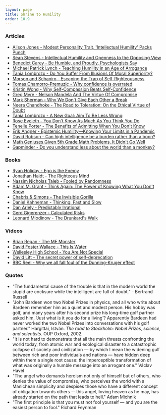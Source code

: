 ```yaml
---
layout: page
title: Shrine to Humility
order: 10.9
---
```


### Articles
* [Alison Jones - Modest Personality Trait, 'Intellectual Humility' Packs Punch](https://today.duke.edu/2017/03/modest-personality-trait-intellectual-humility-packs-punch)
* [Sean Stevens - Intellectual Humility and Openness to the Opposing View](https://heterodoxacademy.org/research-summary-intellectual-humility-and-openness-to-the-opposing-view/)
* [Benedict Carey - Be Humble, and Proudly, Psychologists Say](https://www.nytimes.com/2019/10/21/health/psychology-humility-pride-behavior.html)
* [Michael Patrick Lynch - Teaching Humility in an Age of Arrogance](https://www.chronicle.com/article/Teaching-Humility-in-an-Age-of/240266)
* [Tania Lombrozo - Do You Suffer From Illusions Of Moral Superiority?](https://www.npr.org/sections/13.7/2017/01/23/511164613/do-you-suffer-from-illusions-of-moral-superiority)
* [Morson and Schapiro - Escaping the Trap of Self-Righteousness](https://www.insidehighered.com/views/2019/09/19/need-engage-sincere-conversation-those-whom-one-disagrees-opinion)
* [Tomas Chamorro-Premuzic - Why confidence is overrated](https://www.cnn.com/2014/10/23/business/opinion-low-confidence-success/index.html)
* [Kristin Wong - Why Self-Compassion Beats Self-Confidence](https://www.nytimes.com/2017/12/28/smarter-living/why-self-compassion-beats-self-confidence.html)
* [Greg Myre - Nelson Mandela And The Virtue Of Compromise](https://www.npr.org/sections/parallels/2013/12/08/249562974/nelson-mandela-and-the-virtue-of-compromise)
* [Mark Sherman - Why We Don't Give Each Other a Break](https://www.psychologytoday.com/us/blog/real-men-dont-write-blogs/201406/why-we-dont-give-each-other-break)
* [Neera Chandhoke - The Road to Toleration: On the Ethical Virtue of Doubt](http://www.21global.ucsb.edu/global-e/october-2017/road-toleration-ethical-virtue-doubt)
* [Tania Lombrozo - A New Goal: Aim To Be Less Wrong](https://www.npr.org/sections/13.7/2018/02/12/585057058/a-new-goal-aim-to-be-less-wrong)
* [Rose Eveleth - You Don't Know As Much As You Think You Do](https://www.smithsonianmag.com/smart-news/you-dont-know-as-much-as-you-think-you-do-65764329/)
* [Tenelle Porter - The Benefits of Admitting When You Don't Know](https://behavioralscientist.org/the-benefits-of-admitting-when-you-dont-know/)
* [Erik Angner - Epistemic Humility—Knowing Your Limits in a Pandemic](https://behavioralscientist.org/epistemic-humility-coronavirus-knowing-your-limits-in-a-pandemic/)
* [David Robson - Can high intelligence be a burden rather than a boon?](http://www.bbc.com/future/story/20150413-the-downsides-of-being-clever)
* [Math Geniuses Given 5th Grade Math Problems. It Didn't Go Well](https://www.inc.com/chris-matyszczyk/researchers-gave-math-geniuses-5th-grade-math-problems-it-didnt-go-well.html)
* [Gapminder - Do you understand less about the world than a monkey?](https://www.gapminder.org/ignorance/gms/)


### Books
* [Ryan Holiday - Ego is the Enemy](https://www.goodreads.com/book/show/27036528-ego-is-the-enemy)
* [Jonathan Haidt - The Righteous Mind](https://www.goodreads.com/book/show/11324722-the-righteous-mind)
* [Nassim Nicholas Taleb - Fooled by Randomness](https://www.goodreads.com/book/show/38315.Fooled_by_Randomness)
* [Adam M. Grant - Think Again: The Power of Knowing What You Don't Know](https://www.goodreads.com/book/show/55539565-think-again)
* [Chabris & Simons - The Invisible Gorilla](https://www.goodreads.com/book/show/7783191-the-invisible-gorilla)
* [Daniel Kahneman - Thinking, Fast and Slow](https://www.goodreads.com/book/show/11468377-thinking-fast-and-slow)
* [Dan Ariely - Predictably Irrational](https://www.goodreads.com/book/show/1713426.Predictably_Irrational)
* [Gerd Gigerenzer - Calculated Risks](https://www.goodreads.com/book/show/720043.Calculated_Risks)
* [Leonard Mlodinow - The Drunkard's Walk](https://www.goodreads.com/book/show/2272880.The_Drunkard_s_Walk)


### Videos
* [Brian Regan - The ME Monster](https://youtu.be/-yQGfxC1QI0)
* [David Foster Wallace - This Is Water](https://youtu.be/8CrOL-ydFMI)
* [Wellesley High School - You Are Not Special](https://youtu.be/_lfxYhtf8o4)
* [David Litt - The secret power of self-deprecation](https://www.pbs.org/video/imho-1508534731/)
* [BBC Reel - Why we all fall foul of the Dunning-Kruger effect](https://www.bbc.com/reel/video/p08d53s8/why-we-all-fall-foul-of-the-dunning-kruger-effect)


### Quotes
* "The fundamental cause of the trouble is that in the modern world the stupid are cocksure while the intelligent are full of doubt." - Bertrand Russell
* "John Bardeen won two Nobel Prizes in physics, and all who write about Bardeen remember him as a quiet and modest person. His hobby was golf, and many years after his second prize his long-time golf partner asked him, ‘Just what is it you do for a living’? Apparently Bardeen had never worked the two Nobel Prizes into conversations with his golf partner." Hargittai, István. *The road to Stockholm: Nobel Prizes, science, and scientists.* OUP Oxford, 2002.
* "It is not hard to demonstrate that all the main threats confronting the world today, from atomic war and ecological disaster to a catastrophic collapse of society and civilization — by which I mean the widening gulf between rich and poor individuals and nations — have hidden deep within them a single root cause: the imperceptible transformation of what was originally a humble message into an arrogant one." Václav Havel
* "The angel who demands heroism not only of himself but of others, who denies the value of compromise, who perceives the world with a Manichean simplicity and despises those who have a different concept of obligation towards others -- this angel, loving heaven as he may, has already started on the path that leads to hell." Adam Michnik
* "The first principle is that you must not fool yourself — and you are the easiest person to fool." Richard Feynman
